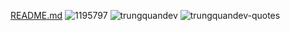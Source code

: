 [README.md](https://github.com/TheAnhRe0/TheAnhRe0/files/11183903/README.md)
![1195797](https://user-images.githubusercontent.com/130246199/230737430-92ea105e-39d1-468f-9e77-01acea63554d.jpg)
![trungquandev](https://user-images.githubusercontent.com/130246199/230737445-ce55142f-d693-4b7e-a2b2-4e0598f1e091.svg)
![trungquandev-quotes](https://user-images.githubusercontent.com/130246199/230737448-251b9b75-d03a-45f5-b913-feeef444980f.svg)

